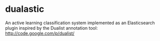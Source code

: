 dualastic
=========

An active learning classification system implemented as an Elasticsearch plugin inspired by the Dualist annotation tool: 
http://code.google.com/p/dualist/
